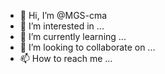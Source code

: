 - 👋 Hi, I’m @MGS-cma
- 👀 I’m interested in ...
- 🌱 I’m currently learning ...
- 💞️ I’m looking to collaborate on ...
- 📫 How to reach me ...

<!---
MGS-cma/MGS-cma is a ✨ special ✨ repository because its `README.md` (this file) appears on your GitHub profile.
You can click the Preview link to take a look at your changes.
--->
